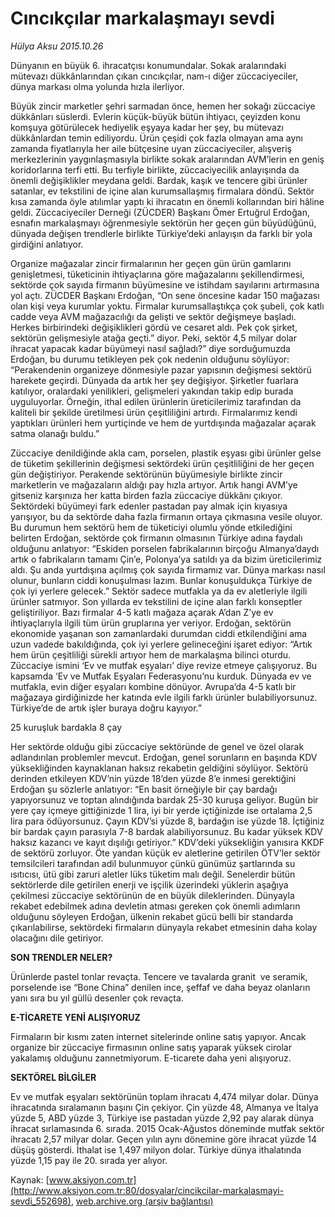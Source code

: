 # Cıncıkçılar markalaşmayı sevdi

*Hülya Aksu 2015.10.26*

<div class="pNewsDetailMainContent ctx_content" itemprop="articleBody">
 <p>
  Dünyanın en büyük 6. ihracatçısı konumundalar. Sokak aralarındaki mütevazı dükkânlarından çıkan cıncıkçılar, nam-ı diğer züccaciyeciler, dünya markası olma yolunda hızla ilerliyor.
 </p>
 <p>
  Büyük zincir marketler şehri sarmadan önce, hemen her sokağı züccaciye dükkânları süslerdi. Evlerin küçük-büyük bütün ihtiyacı, çeyizden konu komşuya götürülecek hediyelik eşyaya kadar her şey, bu mütevazı dükkânlardan temin ediliyordu. Ürün çeşidi çok fazla olmayan ama aynı zamanda fiyatlarıyla her aile bütçesine uyan züccaciyeciler, alışveriş merkezlerinin yaygınlaşmasıyla birlikte sokak aralarından AVM’lerin en geniş koridorlarına terfi etti. Bu terfiyle birlikte, züccaciyecilik anlayışında da önemli değişiklikler meydana geldi. Bardak, kaşık ve tencere gibi ürünler satanlar, ev tekstilini de içine alan kurumsallaşmış firmalara döndü. Sektör kısa zamanda öyle atılımlar yaptı ki ihracatın en önemli kollarından biri hâline geldi. Züccaciyeciler Derneği (ZÜCDER) Başkanı Ömer Ertuğrul Erdoğan, esnafın markalaşmayı öğrenmesiyle sektörün her geçen gün büyüdüğünü, dünyada değişen trendlerle birlikte Türkiye’deki anlayışın da farklı bir yola girdiğini anlatıyor.
 </p>
 <p>
  Organize mağazalar zincir firmalarının her geçen gün ürün gamlarını genişletmesi, tüketicinin ihtiyaçlarına göre mağazalarını şekillendirmesi, sektörde çok sayıda firmanın büyümesine ve istihdam sayılarını artırmasına yol açtı. ZÜCDER Başkanı Erdoğan, “On sene öncesine kadar 150 mağazası olan kişi veya kurumlar yoktu. Firmalar kurumsallaştıkça çok şubeli, çok katlı cadde veya AVM mağazacılığı da gelişti ve sektör değişmeye başladı. Herkes birbirindeki değişiklikleri gördü ve cesaret aldı. Pek çok şirket, sektörün gelişmesiyle atağa geçti.” diyor. Peki, sektör 4,5 milyar dolar ihracat yapacak kadar büyümeyi nasıl sağladı?” diye sorduğumuzda Erdoğan, bu durumu tetikleyen pek çok nedenin olduğunu söylüyor: “Perakendenin organizeye dönmesiyle pazar yapısının değişmesi sektörü harekete geçirdi. Dünyada da artık her şey değişiyor. Şirketler fuarlara katılıyor, oralardaki yenilikleri, gelişmeleri yakından takip edip burada uyguluyorlar. Örneğin, ithal edilen ürünlerin üreticilerimiz tarafından da kaliteli bir şekilde üretilmesi ürün çeşitliliğini artırdı. Firmalarımız kendi yaptıkları ürünleri hem yurtiçinde ve hem de yurtdışında mağazalar açarak satma olanağı buldu.”
 </p>
 <p>
  Züccaciye denildiğinde akla cam, porselen, plastik eşyası gibi ürünler gelse de tüketim şekillerinin değişmesi sektördeki ürün çeşitliliğini de her geçen gün değiştiriyor. Perakende sektörünün büyümesiyle birlikte zincir marketlerin ve mağazaların aldığı pay hızla artıyor. Artık hangi AVM’ye gitseniz karşınıza her katta birden fazla züccaciye dükkânı çıkıyor. Sektördeki büyümeyi fark edenler pastadan pay almak için kıyasıya yarışıyor, bu da sektörde daha fazla firmanın ortaya çıkmasına vesile oluyor. Bu durumun hem sektörü hem de tüketiciyi olumlu yönde etkilediğini belirten Erdoğan, sektörde çok firmanın olmasının Türkiye adına faydalı olduğunu anlatıyor: “Eskiden porselen fabrikalarının birçoğu Almanya’daydı artık o fabrikaların tamamı Çin’e, Polonya’ya satıldı ya da bizim üreticilerimiz aldı. Şu anda yurtdışına açılmış çok sayıda firmamız var. Dünya markası nasıl olunur, bunların ciddi konuşulması lazım. Bunlar konuşuldukça Türkiye de çok iyi yerlere gelecek.” Sektör sadece mutfakla ya da ev aletleriyle ilgili ürünler satmıyor. Son yıllarda ev tekstilini de içine alan farklı konseptler geliştiriliyor. Bazı firmalar 4-5 katlı mağaza açarak A’dan Z’ye ev ihtiyaçlarıyla ilgili tüm ürün gruplarına yer veriyor. Erdoğan, sektörün ekonomide yaşanan son zamanlardaki durumdan ciddi etkilendiğini ama uzun vadede bakıldığında, çok iyi yerlere gelineceğini işaret ediyor: “Artık hem ürün çeşitliliği sürekli artıyor hem de markalaşma bilinci oturdu. Züccaciye ismini ‘Ev ve mutfak eşyaları’ diye revize etmeye çalışıyoruz. Bu kapsamda ‘Ev ve Mutfak Eşyaları Federasyonu’nu kurduk. Dünyada ev ve mutfakla, evin diğer eşyaları kombine dönüyor. Avrupa’da 4-5 katlı bir mağazaya girdiğinizde her katında evle ilgili farklı ürünler bulabiliyorsunuz. Türkiye’de de artık işler buraya doğru kayıyor.”
 </p>
 <p>
  25 kuruşluk bardakla 8 çay
 </p>
 <p>
  Her sektörde olduğu gibi züccaciye sektöründe de genel ve özel olarak adlandırılan problemler mevcut. Erdoğan, genel sorunların en başında KDV yüksekliğinden kaynaklanan haksız rekabetin geldiğini söylüyor. Sektörü derinden etkileyen KDV’nin yüzde 18’den yüzde 8’e inmesi gerektiğini Erdoğan şu sözlerle anlatıyor: “En basit örneğiyle bir çay bardağı yapıyorsunuz ve toptan alındığında bardak 25-30 kuruşa geliyor. Bugün bir yere çay içmeye gittiğinizde 1 lira, iyi bir yerde içtiğinizde ise ortalama 2,5 lira para ödüyorsunuz. Çayın KDV’si yüzde 8, bardağın ise yüzde 18. İçtiğiniz bir bardak çayın parasıyla 7-8 bardak alabiliyorsunuz. Bu kadar yüksek KDV haksız kazancı ve kayıt dışılığı getiriyor.” KDV’deki yüksekliğin yanısıra KKDF de sektörü zorluyor. Öte yandan küçük ev aletlerine getirilen ÖTV’ler sektör temsilcileri tarafından adil bulunmuyor çünkü günümüz şartlarında su ısıtıcısı, ütü gibi zaruri aletler lüks tüketim malı değil. Senelerdir bütün sektörlerde dile getirilen enerji ve işçilik üzerindeki yüklerin aşağıya çekilmesi züccaciye sektörünün de en büyük dileklerinden. Dünyayla rekabet edebilmek adına devletin atması gereken çok önemli adımların olduğunu söyleyen Erdoğan, ülkenin rekabet gücü belli bir standarda çıkarılabilirse, sektördeki firmaların dünyayla rekabet etmesinin daha kolay olacağını dile getiriyor.
 </p>
 <p>
  <strong>
   SON TRENDLER NELER?
  </strong>
 </p>
 <p>
  Ürünlerde pastel tonlar revaçta. Tencere ve tavalarda granit  ve seramik, porselende ise “Bone China” denilen ince, şeffaf ve daha beyaz olanların yanı sıra bu yıl güllü desenler çok revaçta.
 </p>
 <p>
  <strong>
   E-TİCARETE YENİ ALIŞIYORUZ
  </strong>
 </p>
 <p>
  Firmaların bir kısmı zaten internet sitelerinde online satış yapıyor. Ancak organize bir züccaciye firmasının online satış yaparak yüksek cirolar yakalamış olduğunu zannetmiyorum. E-ticarete daha yeni alışıyoruz.
 </p>
 <p>
  <strong>
   SEKTÖREL BİLGİLER
  </strong>
 </p>
 <p>
  Ev ve mutfak eşyaları sektörünün toplam ihracatı 4,474 milyar dolar. Dünya ihracatında sıralamanın başını Çin çekiyor. Çin yüzde 48, Almanya ve İtalya yüzde 5, ABD yüzde 3, Türkiye ise pastadan yüzde 2,92 pay alarak dünya ihracat sırlamasında 6. sırada. 2015 Ocak-Ağustos döneminde mutfak sektör ihracatı 2,57 milyar dolar. Geçen yılın aynı dönemine göre ihracat yüzde 14 düşüş gösterdi. İthalat ise 1,497 milyon dolar. Türkiye dünya ithalatında yüzde 1,15 pay ile 20. sırada yer alıyor.
 </p>
</div>


Kaynak: [www.aksiyon.com.tr](http://www.aksiyon.com.tr:80/dosyalar/cincikcilar-markalasmayi-sevdi_552698), [web.archive.org (arşiv bağlantısı)](http://web.archive.org/web/20151101071717/http://www.aksiyon.com.tr:80/dosyalar/cincikcilar-markalasmayi-sevdi_552698)
